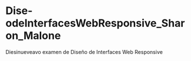 # Dise-odeInterfacesWebResponsive_Sharon_Malone
Diesinueveavo examen de Diseño de Interfaces Web Responsive
